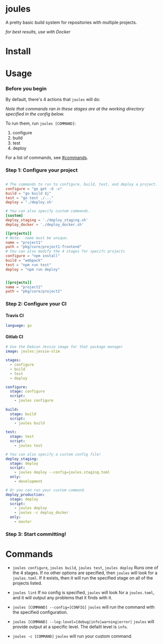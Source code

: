 # joules
A pretty basic build system for repositories with multiple projects.

_for best results, use with Docker_

# Install

# Usage

### Before you begin

By default, there's 4 actions that `joules` will do:

_Note that commands ran in these stages are at the working directory specified in the config below._

To run them, run `joules [COMMAND]`:

1. configure
2. build
3. test
4. deploy

For a list of commands, see [#commands](#commands).

### Step 1:  Configure your project

```toml

# The commands to run to configure, build, test, and deploy a project.
configure = "go get -d -v"
build = "go build $j"
test = "go test ./..."
deploy = "./deploy.sh'

# You can also specify custom commands.
[custom]
deploy_staging = './deploy_staging.sh'
deploy_docker = './deploy_docker.sh'

[[projects]]
# Note:  name must be unique.
name = "project1"
path = "pkg/core/project1-frontend"
# You can also modify the 4 stages for specifc projects
configure = "npm install"
build = "webpack"
test = "npm run test"
deploy = "npm run deploy"


[[projects]]
name = "project2"
path = "pkg/core/project2"
```

### Step 2:  Configure your CI

#### Travis CI
```yml
language: go
```

#### Gitlab CI

```yml
# Use the Debian Jessie image for that package manager
image: joules:jessie-slim

stages:
  - configure
  - build
  - test
  - deploy

configure:
  stage: configure
  script:
    - joules configure
    
build:
  stage: build
  script:
    - joules build
    
test:
  stage: test
  script:
    - joules test

# You can also specify a custom config file!
deploy_staging:
  stage: deploy
  script:
    - joules deploy --config=joules.staging.toml
  only:
    - development

# Or you can run your custom command.
deploy_production:
  stage: deploy
  script:
    - joules deploy
    - joules -c deploy_docker
  only:
    - master
```

### Step 3: Start committing!

# Commands

* `joules configure`, `joules build`, `joules test`, `joules deploy`
Runs one of the 4 stages.  If no other options are specified, then `joules` will look for a `joules.toml`. If it exists, then it will run the specified stage on all of the projects listed.

* `joules lint`
If no config is specified, `joules` will look for a `joules.toml`, and it will output any problems that it finds with it.

* `joules [COMMAND] --config=[CONFIG]`
`joules` will run the command with the specified configuration.

* `joules [COMMAND] --log-level=[debug|info|warning|error]`
`joules` will provide output at a specific level.  The defailt level is `info`.

* `joules -c [COMMAND]`
`joules` will run your custom command.
